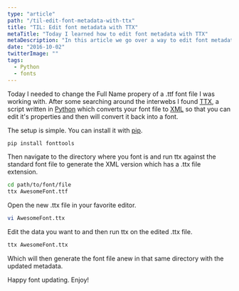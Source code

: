 ```yaml
---
type: "article"
path: "/til-edit-font-metadata-with-ttx"
title: "TIL: Edit font metadata with TTX"
metaTitle: "Today I learned how to edit font metadata with TTX"
metaDescription: "In this article we go over a way to edit font metadata with the Python library fonttools."
date: "2016-10-02"
twitterImage: ""
tags:
  - Python
  - fonts
---
```


Today I needed to change the Full Name propery of a .ttf font file I was working with. After some searching around the interwebs I found [TTX](https://github.com/behdad/fonttools/), a script written in [Python](https://www.python.org/) which converts your font file to [XML](https://en.wikipedia.org/wiki/XML) so that you can edit it's properties and then will convert it back into a font.

The setup is simple. You can install it with [pip](https://pypi.python.org/pypi/pip).

```bash
pip install fonttools
```

Then navigate to the directory where you font is and run ttx against the standard font file to generate the XML version which has a .ttx file extension.

```bash
cd path/to/font/file
ttx AwesomeFont.ttf
```

Open the new .ttx file in your favorite editor.

```bash
vi AwesomeFont.ttx
```

Edit the data you want to and then run ttx on the edited .ttx file.

```bash
ttx AwesomeFont.ttx
```

Which will then generate the font file anew in that same directory with the updated metadata.

Happy font updating. Enjoy!
